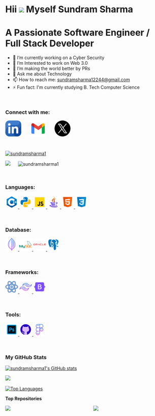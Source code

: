 Hii ![](https://user-images.githubusercontent.com/18350557/176309783-0785949b-9127-417c-8b55-ab5a4333674e.gif) Myself Sundram Sharma
======================================================================================================================================

<h1> A Passionate Software Engineer / Full Stack Developer </h1>

- 🔭 I’m currently working on a Cyber Security
- 🌱 I’m Interested to work on Web 3.0
- 👯 I’m making the world better by PRs 
- 💬 Ask me about Technology 
- 📫 How to reach me: sundramsharma12244@gmail.com
- ⚡ Fun fact: I'm currently studying B. Tech Computer Science

<br>
<h3 align="left">Connect with me:</h3>
<p align="left">

  
<a href="https://linkedin.com/in/sundram1" target="blank"><img align="center" src="https://github.com/sundramsharma1/sundramsharma1/blob/master/icons/linkedin.png" alt="sundram1" height="50" width="50" /></a>&nbsp;&nbsp;&nbsp;&nbsp;&nbsp;&nbsp;
<a href="sundramsharma12244@gmail.com" target="blank"><img align="center" src="https://github.com/sundramsharma1/sundramsharma1/blob/master/icons/Gmail.png" alt="Gmail" height="50" width="50" /></a>&nbsp;&nbsp;&nbsp;&nbsp;&nbsp;&nbsp;
<a href="https://x.com/StarkSundram" target="blank"><img align="center" src="https://github.com/sundramsharma1/sundramsharma1/blob/master/icons/twitter.png" alt="sundram1" height="50" width="50" /></a>&nbsp;&nbsp;&nbsp;&nbsp;&nbsp;&nbsp;


<br>



<p align="left"> <a href="https://github.com/ryo-ma/github-profile-trophy"><img src="https://github-profile-trophy.vercel.app/?username=sundramsharma1" alt="sundramsharma1" /></a> </p>


<p align="left">
<img src="https://img.shields.io/github/followers/sundramsharma1?logo=github&style=for-the-badge&color=0891b2&labelColor=1c1917" />&nbsp;&nbsp;&nbsp;&nbsp;&nbsp;&nbsp;<img src="https://komarev.com/ghpvc/?username=sundramsharma1&color=0891b2&style=for-the-badge" alt="sundramsharma1" />
</p>



&nbsp;&nbsp;&nbsp;&nbsp;&nbsp;&nbsp;

<h3 align="left">Languages:</h3>
<p align="left" style="text-decoration: none;"> 
<a href="#" target="_blank" rel="noreferrer"> <img src="https://github.com/sundramsharma1/sundramsharma1/blob/master/icons/icons8-c%2B%2B-94.png" alt="C++" width="40" height="40"/> </a>
<a href="#" target="_blank" rel="noreferrer"> <img src="https://github.com/sundramsharma1/sundramsharma1/blob/master/icons/icons8-python-94.png" alt="Python" width="40" height="40"/> </a>
<a href="#" target="_blank" rel="noreferrer"> <img src="https://github.com/sundramsharma1/sundramsharma1/blob/master/icons/icons8-javascript-94.png" alt="javascript" width="40" height="40"/> </a> 
<a href="#" target="_blank" rel="noreferrer"> <img src="https://github.com/sundramsharma1/sundramsharma1/blob/master/icons/icons8-java-logo-94.png" alt="Java" width="40" height="40"/> </a>
<a href="#" target="_blank" rel="noreferrer"> <img src="https://github.com/sundramsharma1/sundramsharma1/blob/master/icons/icons8-html-logo-94.png" alt="Html" width="40" height="40"/> </a>
<a href="#" target="_blank" rel="noreferrer"> <img src="https://github.com/sundramsharma1/sundramsharma1/blob/master/icons/icons8-css-logo-94.png" alt="CSS" width="40" height="40"/> </a>
</p>
&nbsp;&nbsp;

<h3 align="left">Database:</h3>
<p align="left"> 
<a href="#" target="_blank" rel="noreferrer"> <img src="https://github.com/sundramsharma1/sundramsharma1/blob/master/icons/icons8-mongo-db-94.png" alt="MongoDB" width="40" height="40"/> </a>
<a href="#" target="_blank" rel="noreferrer"> <img src="https://github.com/sundramsharma1/sundramsharma1/blob/master/icons/icons8-mysql-logo-94.png" alt="MySql" width="40" height="40"/> </a>
<a href="#" target="_blank" rel="noreferrer"> <img src="https://github.com/sundramsharma1/sundramsharma1/blob/master/icons/icons8-oracle-logo-94.png" alt="Oracle" width="40" height="40"/> </a> 
<a href="#" target="_blank" rel="noreferrer"> <img src="https://github.com/sundramsharma1/sundramsharma1/blob/master/icons/icons8-postgresql-94.png" alt="Postgresql" width="40" height="40"/> </a> 
</p>
&nbsp;&nbsp;

<h3 align="left">Frameworks:</h3>
<p align="left">
<a href="#" target="_blank" rel="noreferrer"> <img src="https://github.com/sundramsharma1/sundramsharma1/blob/master/icons/icons8-react-94.png" alt="ReactJs" width="40" height="40"/> </a>
<a href="#" target="_blank" rel="noreferrer"> <img src="https://github.com/sundramsharma1/sundramsharma1/blob/master/icons/icons8-tailwind-css-94.png" alt="Tailwind" width="40" height="40"/> </a>
<a href="#" target="_blank" rel="noreferrer"> <img src="https://github.com/sundramsharma1/sundramsharma1/blob/master/icons/icons8-bootstrap-logo-94.png" alt="Bootstrap" width="40" height="40"/> </a>
</P>
&nbsp;&nbsp;

<h3 align="left">Tools:</h3>
<p align="left">
<a href="#" target="_blank" rel="noreferrer"> <img src="https://github.com/sundramsharma1/sundramsharma1/blob/master/icons/icons8-adobe-photoshop-94.png" alt="Photoshop" width="40" height="40"/> </a>
<a href="#" target="_blank" rel="noreferrer"> <img src="https://github.com/sundramsharma1/sundramsharma1/blob/master/icons/icons8-github-94.png" alt="GitHub" width="40" height="40"/> </a>
<a href="#" target="_blank" rel="noreferrer"> <img src="https://github.com/sundramsharma1/sundramsharma1/blob/master/icons/icons8-figma-94.png" alt="Figma" width="40" height="40"/> </a>
</p>
&nbsp;&nbsp;&nbsp;&nbsp;&nbsp;&nbsp;




<h3 align="left">My GitHub Stats</h3>



<a align="left" href="http://www.github.com/sundramsharma1"><img  src="https://github-readme-stats.vercel.app/api?username=sundramsharma1&show_icons=true&hide=&count_private=true&title_color=22c55e&text_color=ffffff&icon_color=0891b2&bg_color=1c1917&hide_border=true&show_icons=true" alt="sundramsharma1's GitHub stats" /></a>

<a align="left" href="http://www.github.com/sundramsharma1"><img  src="https://github-readme-streak-stats.herokuapp.com/?user=sundramsharma1&stroke=ffffff&background=1c1917&ring=22c55e&fire=22c55e&currStreakNum=ffffff&currStreakLabel=22c55e&sideNums=ffffff&sideLabels=ffffff&dates=ffffff&hide_border=true" /></a>



<a align="left" href="https://github.com/sundramsharma1" align="left"><img src="https://github-readme-stats.vercel.app/api/top-langs/?username=sundramsharma1&langs_count=10&title_color=22c55e&text_color=ffffff&icon_color=0891b2&bg_color=1c1917&hide_border=true&locale=en&custom_title=Top%20%Languages" alt="Top Languages" /></a>

<b>Top Repositories</b>

<div width="100%" align="center"><a href="https://github.com/sundramsharma1/Manya-One-Oath-Projects" align="left"><img align="left" width="45%" src="https://github-readme-stats.vercel.app/api/pin/?username=sundramsharma1&repo=Manya-One-Oath-Projects&title_color=22c55e&text_color=ffffff&icon_color=0891b2&bg_color=1c1917&hide_border=true&locale=en" /></a><a href="https://github.com/sundramsharma1/Simple-Website-Navbar" align="right"><img align="right" width="45%" src="https://github-readme-stats.vercel.app/api/pin/?username=sundramsharma1&repo=Simple-Website-Navbar&title_color=22c55e&text_color=ffffff&icon_color=0891b2&bg_color=1c1917&hide_border=true&locale=en" /></a></div><br /><br /><br /><br /><br /><br /><br />


